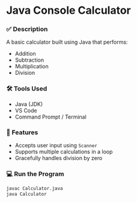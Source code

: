 # Java Console Calculator

### ✅ Description
A basic calculator built using Java that performs:
- Addition
- Subtraction
- Multiplication
- Division

### 🛠 Tools Used
- Java (JDK)
- VS Code
- Command Prompt / Terminal

### 📌 Features
- Accepts user input using `Scanner`
- Supports multiple calculations in a loop
- Gracefully handles division by zero

### 💻 Run the Program
```bash
javac Calculator.java
java Calculator
